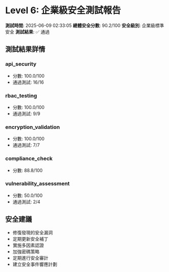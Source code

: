 # Level 6: 企業級安全測試報告

**測試時間**: 2025-06-09 02:33:05
**總體安全分數**: 90.2/100
**安全級別**: 企業級標準安全
**測試結果**: ✅ 通過

## 測試結果詳情

### api_security
- 分數: 100.0/100
- 通過測試: 16/16

### rbac_testing
- 分數: 100.0/100
- 通過測試: 9/9

### encryption_validation
- 分數: 100.0/100
- 通過測試: 7/7

### compliance_check
- 分數: 88.8/100

### vulnerability_assessment
- 分數: 50.0/100
- 通過測試: 2/4

## 安全建議

- 修復發現的安全漏洞
- 定期更新安全補丁
- 實施多因素認證
- 加強密碼策略
- 定期進行安全審計
- 建立安全事件響應計劃
